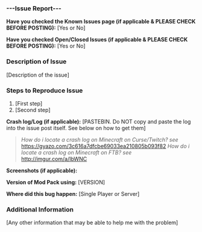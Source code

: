 ### ---Issue Report---
**Have you checked the Known Issues page (if applicable & PLEASE CHECK BEFORE POSTING):** [Yes or No]

**Have you checked Open/Closed Issues (if applicable & PLEASE CHECK BEFORE POSTING):** [Yes or No]
### Description of Issue
[Description of the issue]

### Steps to Reproduce Issue
1. [First step]
2. [Second step]

**Crash log/Log (if applicable):** [PASTEBIN. Do NOT copy and paste the log into the issue post itself. See below on how to get them]
> *How do i locate a crash log on Minecraft on Curse/Twitch? see* https://gyazo.com/3c616a7dfcbe69033ea210805b093f82
> *How do i locate a crash log on Minecraft on FTB? see* http://imgur.com/a/IbWNC

**Screenshots (if applicable):** 

**Version of Mod Pack using:** [VERSION]

**Where did this bug happen:** [Single Player or Server]

### Additional Information
[Any other information that may be able to help me with the problem]
